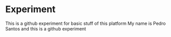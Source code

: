 # Experiment
This is a github experiment for basic stuff of this platform
My name is Pedro Santos and this is a github experiment
